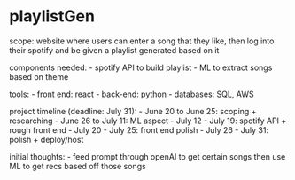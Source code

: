 # playlistGen

scope: website where users can enter a song that they like, then log into their spotify and be given a playlist generated based on it 

components needed: 
    - spotify API to build playlist
    - ML to extract songs based on theme 

tools: 
    - front end: react 
    - back-end: python
    - databases: SQL, AWS 

project timeline (deadline: July 31):
    - June 20 to June 25: scoping + researching 
    - June 26 to July 11: ML aspect 
    - July 12 - July 19: spotify API + rough front end 
    - July 20 - July 25: front end polish 
    - July 26 - July 31: polish + deploy/host 

initial thoughts: 
    - feed prompt through openAI to get certain songs then use ML to get recs based off those songs 